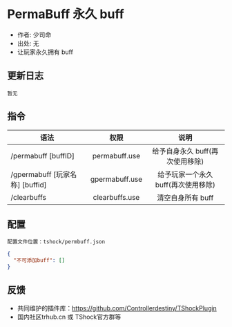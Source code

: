 # PermaBuff 永久 buff

- 作者: 少司命
- 出处: 无
- 让玩家永久拥有 buff

## 更新日志

```
暂无
```

## 指令

| 语法                            |      权限      |                说明                 |
| ------------------------------- | :------------: | :---------------------------------: |
| /permabuff [buffID]             | permabuff.use  |   给予自身永久 buff(再次使用移除)   |
| /gpermabuff [玩家名称] [buffid] | gpermabuff.use | 给予玩家一个永久 buff(再次使用移除) |
| /clearbuffs                     | clearbuffs.use |          清空自身所有 buff          |

## 配置
	配置文件位置：tshock/permbuff.json
```json
{
  "不可添加buff": []
}
```
## 反馈
- 共同维护的插件库：https://github.com/Controllerdestiny/TShockPlugin
- 国内社区trhub.cn 或 TShock官方群等